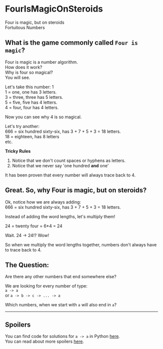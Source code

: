 # FourIsMagicOnSteroids
Four is magic, but on steroids  
Fortuitous Numbers

## What is the game commonly called `Four is magic`?

Four is magic is a number algorithm.  
How does it work?  
Why is four so magical?  
You will see.

Let's take this number: 1  
1 = one, one has 3 letters.  
3 = three, three has 5 letters.  
5 = five, five has 4 letters.  
4 = four, four has 4 letters.  

Now you can see why 4 is so magical.

Let's try another:  
666 = six hundred sixty-six, has 3 + 7 + 5 + 3 = 18 letters.  
18 = eighteen, has 8 letters  
etc.

**Tricky Rules**  
1. Notice that we don't count spaces or hyphens as letters.  
2. Notice that we never say 'one hundred **and** one'

It has been proven that every number will always trace back to 4.

## Great. So, why Four is magic, but on steroids?
Ok, notice how we are always adding:  
666 = six hundred sixty-six, has 3 + 7 + 5 + 3 = 18 letters.

Instead of adding the word lengths, let's multiply them!

24 = twenty four = 6\*4 = 24

Wait. 24 -> 24!? Wow!

So when we multiply the word lengths together, numbers don't always have to trace back to 4.

## The Question:
Are there any other numbers that end somewhere else?

We are looking for every number of type:  
`a -> a`  
or
`a -> b -> c -> ... -> a`

Which numbers, when we start with `a` will also end in `a`?

---

## Spoilers

You can find code for solutions for `a -> a` in Python [here](https://github.com/JonnyGamer/FourIsMagicOnSteroids/blob/main/main.py).  
You can read about more spoilers [here](https://github.com/JonnyGamer/FourIsMagicOnSteroids/blob/main/spoilers.md).

